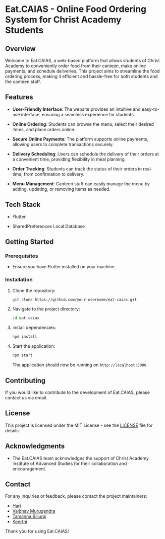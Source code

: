 # Eat.CAIAS - Online Food Ordering System for Christ Academy Students

## Overview

Welcome to Eat.CAIAS, a web-based platform that allows students of Christ Academy to conveniently order food from their canteen, make online payments, and schedule deliveries. This project aims to streamline the food ordering process, making it efficient and hassle-free for both students and the canteen staff.

## Features

- **User-Friendly Interface**: The website provides an intuitive and easy-to-use interface, ensuring a seamless experience for students.
  
- **Online Ordering**: Students can browse the menu, select their desired items, and place orders online.

- **Secure Online Payments**: The platform supports online payments, allowing users to complete transactions securely.

- **Delivery Scheduling**: Users can schedule the delivery of their orders at a convenient time, providing flexibility in meal planning.

- **Order Tracking**: Students can track the status of their orders in real-time, from confirmation to delivery.

- **Menu Management**: Canteen staff can easily manage the menu by adding, updating, or removing items as needed.

## Tech Stack
- Flutter
  
- SharedPreferences Local Database

## Getting Started

### Prerequisites

- Ensure you have Flutter installed on your machine.

### Installation

1. Clone the repository:

   ```bash
   git clone https://github.com/your-username/eat-caias.git
   ```

2. Navigate to the project directory:

   ```bash
   cd eat-caias
   ```

3. Install dependencies:

   ```bash
   npm install
   ```

4. Start the application:

   ```bash
   npm start
   ```

   The application should now be running on `http://localhost:3000`.

## Contributing

If you would like to contribute to the development of Eat.CAIAS, please contact us via email.

## License

This project is licensed under the MIT License - see the [LICENSE](LICENSE) file for details.

## Acknowledgments

- The Eat.CAIAS team acknowledges the support of Christ Academy Institute of Advanced Studies for their collaboration and encouragement.

## Contact

For any inquiries or feedback, please contact the project maintainers:

- [Hari](haririo321@gmail.com)
- [Vaibhav Murugendra](vaibhavmurugendra@gmail.com)
- [Tamanna Billuraj](tamannabilluraj1564@gmail.com)
- [Keerthi](keerthi2005sri@gmail.com)

Thank you for using Eat.CAIAS!
